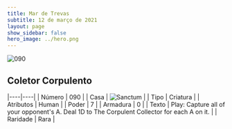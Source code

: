 ```yaml
---
title: Mar de Trevas
subtitle: 12 de março de 2021
layout: page
show_sidebar: false
hero_image: ../hero.png
---
```


![090](https://cdn.keyforgegame.com/media/card_front/pt/496_090_MJ8R56QQFP52_pt.png)

## Coletor Corpulento

|----|----|
| Número | 090 |
| Casa | ![Sanctum](https://archonarcana.com/images/thumb/c/c7/Sanctum.png/22px-Sanctum.png "Santuário") |
| Tipo | Criatura |
| Atributos | Human |
| Poder | 7 |
| Armadura | 0 |
| Texto | Play: Capture all of your opponent's A. Deal 1D to The Corpulent Collector for each A on it. |
| Raridade | Rara |
